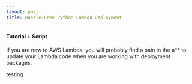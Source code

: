 ```yaml
---
layout: post
title: Hassle-Free Python Lambda Deployment
---
```


#### Tutorial + Script

If you are new to AWS Lambda, you will probably find a pain in the a** to update your Lambda code when you are working with deployment packages.

<!--more-->


testing 
